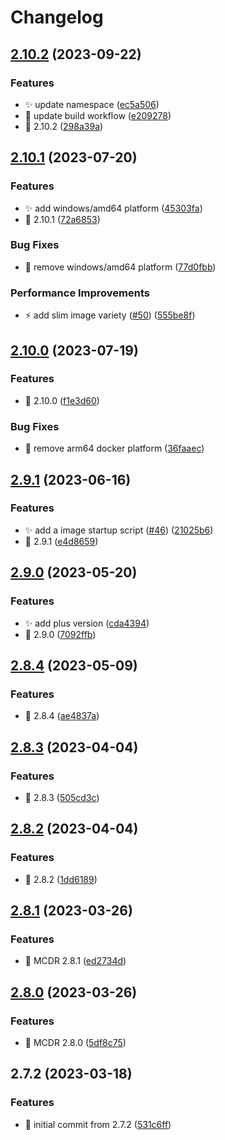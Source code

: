 # Changelog

## [2.10.2](https://github.com/MCDReforged-Towhee-Community/MCDReforged-Docker/compare/v2.10.1...v2.10.2) (2023-09-22)


### Features

* ✨ update namespace ([ec5a506](https://github.com/MCDReforged-Towhee-Community/MCDReforged-Docker/commit/ec5a506f6c2a3941df0dd991b46d29c2c04707e3))
* 👷 update build workflow ([e209278](https://github.com/MCDReforged-Towhee-Community/MCDReforged-Docker/commit/e209278d4f84f18fc8600f73fdec017681740ab3))
* 🔖 2.10.2 ([298a39a](https://github.com/MCDReforged-Towhee-Community/MCDReforged-Docker/commit/298a39a9807d272391e831b7af6dbfebb32acc03))

## [2.10.1](https://github.com/MCDReforged/MCDReforged-Docker/compare/v2.10.0...v2.10.1) (2023-07-20)


### Features

* ✨ add windows/amd64 platform ([45303fa](https://github.com/MCDReforged/MCDReforged-Docker/commit/45303fa34e8682edee9ffdbb03a2dc0209000133))
* 🔖 2.10.1 ([72a6853](https://github.com/MCDReforged/MCDReforged-Docker/commit/72a68539bdec0d980cdf76384ba297199f8a6ef2))


### Bug Fixes

* 🐛 remove windows/amd64 platform ([77d0fbb](https://github.com/MCDReforged/MCDReforged-Docker/commit/77d0fbb2e18e2eb28546d3418fefc48c332ba869))


### Performance Improvements

* ⚡️ add slim image variety ([#50](https://github.com/MCDReforged/MCDReforged-Docker/issues/50)) ([555be8f](https://github.com/MCDReforged/MCDReforged-Docker/commit/555be8f86de0535758588b2e1aafc714637d6adf))

## [2.10.0](https://github.com/MCDReforged/MCDReforged-Docker/compare/v2.9.1...v2.10.0) (2023-07-19)


### Features

* 🔖 2.10.0 ([f1e3d60](https://github.com/MCDReforged/MCDReforged-Docker/commit/f1e3d6099738185dc411b0ecbaa0ff6f45f40041))


### Bug Fixes

* 🐛 remove arm64 docker platform ([36faaec](https://github.com/MCDReforged/MCDReforged-Docker/commit/36faaec221c9a092da81a785e1671acfe64f0998))

## [2.9.1](https://github.com/MCDReforged/MCDReforged-Docker/compare/v2.9.0...v2.9.1) (2023-06-16)


### Features

* ✨ add a image startup script ([#46](https://github.com/MCDReforged/MCDReforged-Docker/issues/46)) ([21025b6](https://github.com/MCDReforged/MCDReforged-Docker/commit/21025b65fb657867c3eca8eb5948228b48e7abc7))
* 🔖 2.9.1 ([e4d8659](https://github.com/MCDReforged/MCDReforged-Docker/commit/e4d8659efea9d2363808a39f5efc08b4ec2325c1))

## [2.9.0](https://github.com/MCDReforged/MCDReforged-Docker/compare/v2.8.4...v2.9.0) (2023-05-20)


### Features

* ✨ add plus version ([cda4394](https://github.com/MCDReforged/MCDReforged-Docker/commit/cda43941bb0aaf92df52a3c504772b9df19f81cc))
* 🔖 2.9.0 ([7092ffb](https://github.com/MCDReforged/MCDReforged-Docker/commit/7092ffbfb0d7d4168c8e879e92e3c7335cb92bc8))

## [2.8.4](https://github.com/MCDReforged/MCDReforged-Docker/compare/v2.8.3...v2.8.4) (2023-05-09)


### Features

* 🔖 2.8.4 ([ae4837a](https://github.com/MCDReforged/MCDReforged-Docker/commit/ae4837aea279bb81fc6f9ca2f3ef4731911090b1))

## [2.8.3](https://github.com/MCDReforged/MCDReforged-Docker/compare/v2.8.2...v2.8.3) (2023-04-04)


### Features

* 🔖 2.8.3 ([505cd3c](https://github.com/MCDReforged/MCDReforged-Docker/commit/505cd3ca3aedc07b125d89a62f8edcd820049c50))

## [2.8.2](https://github.com/MCDReforged/MCDReforged-Docker/compare/v2.8.1...v2.8.2) (2023-04-04)


### Features

* 🔖 2.8.2 ([1dd6189](https://github.com/MCDReforged/MCDReforged-Docker/commit/1dd6189df55e427993d603fb0a2075e87fdf6981))

## [2.8.1](https://github.com/MCDReforged/MCDReforged-Docker/compare/v2.8.0...v2.8.1) (2023-03-26)


### Features

* 🔖 MCDR 2.8.1 ([ed2734d](https://github.com/MCDReforged/MCDReforged-Docker/commit/ed2734d4764f6a054d3363c5f91505cdd38c9d70))

## [2.8.0](https://github.com/MCDReforged/MCDReforged-Docker/compare/v2.7.2...v2.8.0) (2023-03-26)


### Features

* 🔖 MCDR 2.8.0 ([5df8c75](https://github.com/MCDReforged/MCDReforged-Docker/commit/5df8c75639091506542c343777135db8e11f9e2d))

## 2.7.2 (2023-03-18)


### Features

* 🎉 initial commit from 2.7.2 ([531c6ff](https://github.com/MCDReforged/MCDReforged-Docker/commit/531c6fff07d2572fe15b36497ed7028185f59699))
